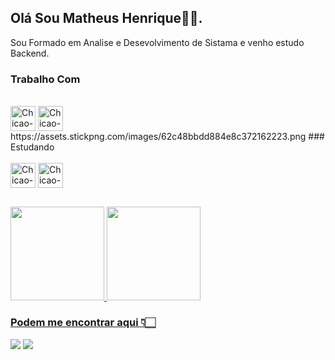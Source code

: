 ## Olá Sou Matheus Henrique✌🏻. 
Sou Formado em Analise e Desevolvimento de Sistama e venho estudo Backend.

### Trabalho Com
<div style="display: inline_block"><br>
  <img align="center" alt="Chicao-PG" height="40" width="40" src="https://www.embarcadero.com/images/logos/logo-page/Delphi_FINAL_ICONS_1024.png">
  <img align="center" alt="Chicao-DP" height="40" width="40" src="https://cdn.jsdelivr.net/gh/devicons/devicon/icons/postgresql/postgresql-original.svg">
</div>
https://assets.stickpng.com/images/62c48bbdd884e8c372162223.png
### Estudando
<div style="display: inline_block"><br>
  <img align="center" alt="Chicao-Js" height="40" width="40" src="https://assets.stickpng.com/images/62c48bbdd884e8c372162223.png">  
  <img align="center" alt="Chicao-dotnet" height="40" width="40" src="https://upload.wikimedia.org/wikipedia/commons/thumb/e/ee/.NET_Core_Logo.svg/1024px-.NET_Core_Logo.svg.png">
</div>

##

<div>
  <a href="https://github.com/chicaoo">
  <img height="150em" src="https://github-readme-stats.vercel.app/api?username=matheushpalves&show_icons=true&theme=algolia&include_all_commits=true&count_private=true"/>
  <img height="150em" src="https://github-readme-stats.vercel.app/api/top-langs/?username=matheushpalves&layout=compact&langs_count=7&theme=algolia"/>
</div>
  
 ### Podem me encontrar aqui 👇🏻  
<div> 
  <a href="https://www.instagram.com/dev.matheushpa" target="_blank"><img src="https://img.shields.io/badge/-Instagram-%23E4405F?style=for-the-badge&logo=instagram&logoColor=white" target="_blank"></a>
  <a href="https://www.linkedin.com/in/matheushpa/" target="_blank"><img src="https://img.shields.io/badge/-LinkedIn-%230077B5?style=for-the-badge&logo=linkedin&logoColor=white" target="_blank"></a> 
</div>



